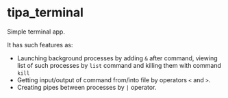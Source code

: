 # tipa_terminal
Simple terminal app.

It has such features as:
  - Launching background processes by adding `&` after command, viewing list of such processes by `list` command and killing them with command `kill`
  - Getting input/output of command from/into file by operators `<` and `>`.
  - Creating pipes between processes by `|` operator.

